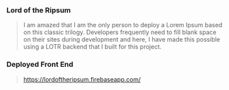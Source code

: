 ### Lord of the Ripsum
> I am amazed that I am the only person to deploy a Lorem Ipsum based on this classic trilogy.  Developers frequently need to fill blank space on their sites during development and here, I have made this possible using a LOTR backend that I built for this project.

### Deployed Front End
> https://lordoftheripsum.firebaseapp.com/